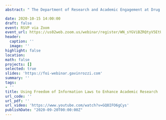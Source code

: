 ```yaml
---
abstract: " The Department of Research and Academic Engagement at Drug Policy Alliance is excited to host Gavin Rozzi for our upcoming webinar. Freedom of information laws are often used by journalists to uncover documents, data & information at the state and federal levels, but they’re a powerful and often under-utilized tool for researchers studying public administration. This webinar will provide a high-level overview of the freedom of information request process at the federal & local level along with examples of best practices for obtaining research data using FOIA laws. Examples of the research potential of FOIA data & along with commonly encountered challenges will be covered. Basic data science concepts will also be introduced, including recommended workflows for processing & cleaning data obtained from the government."

date: 2020-10-15 14:00:00
draft: false
event: RSVP via Zoom
event_url: https://us02web.zoom.us/webinar/register/WN_sYGViBZRQtyV5EtUoAIhGg
header:
  caption: ''
  image: ''
highlight: false
location:
math: false
projects: []
selected: true
slides: 'https://foi-webinar.gavinrozzi.com'
summary: ''
tags:
- ''
title: Using Freedom of Information Laws to Enhance Academic Research
url_code: ''
url_pdf: ''
url_video: 'https://www.youtube.com/watch?v=GQ8IFO6gCys'
publishDate: "2020-09-20T00:00:00Z"
---
```

